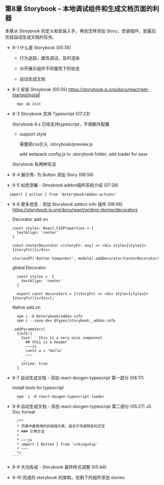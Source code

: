 ## 第8章 Storybook – 本地调试组件和生成文档页面的利器
本章从 Stroybook 的定义和安装入手，再到怎样添加 Story，安装插件，到最后完成自动生成文档的任务。

- 8-1 什么是 Storybook (05:35)
  - 行为追踪，属性调试，及时渲染

  - 分开展示组件不同属性下的状态

  - 自动生成文档

- 8-2 安装 Stroybook (05:55)
  https://storybook.js.org/docs/react/get-started/install

  ```
    npx sb init
  ```
- 8-3 Storybook 支持 Typescript (07:23)

  Storybook 6.x 已经支持typescript，不用额外配置

  - support style
    
    需要把css引入 .storybook/preview.js

    add webpack.config.js to .storybook folder, add loader for sass


  Storybook 有两种写法


- 8-4 展示秀- 为 Button 添加 Story (08:56)
  


- 8-5 如虎添翼 - Stroybook addon插件系统介绍 (07:28)

```
  import { action } from '@storybook/addon-actions'
```

- 8-6 更多信息 - 添加 Storybook addon-info 插件 (08:56)
  https://storybook.js.org/docs/react/writing-stories/decorators

  Decorator add on 

  ```
  const styles: React.CSSProperties = {
    textAlign: 'center'
  }

  const CenterDecorator =(storyFn: any) => <div style={styles}>{storyFn()}</div>

  storiesOf('Button Component', module).addDecorator(CenterDecorator)
  ```
  global Decorator
  ```
    const styles =  {
      textAlign: 'center'
    }

    export const decorators = [(storyFn) => <div style={styles}>{storyFn()}</div>];

  ```
  Native add on

  ```
    npm i -D @storybook/addon-info
    npm i --save-dev @types/storybook__addon-info
  ```

  ```
  .addParameters(
    {info:{
      text: ` this is a very nice componnet
        ## this is a header
        ~~~js
        const a = 'hello'
        ~~~
      `,
      inline: true
    }
  ```
- 8-7 自动生成文档 - 添加 react-docgen-typescript 第一部分 (08:17)

  Install tools for typescript
  ```
    npm  i -D react-docgen-typescript-loader
  ```


- 8-8 自动生成文档 - 添加 react-docgen-typescript 第二部分 (05:27)
  JS Doc format
  ````
    /**
    * 页面中最常用的的按钮元素，适合于完成特定的交互
    * ### 引用方法
    *
    * ~~~js
    * import { Button } from 'vikingship'
    * ~~~
    */
  ```

- 8-9 大功告成 - Storybook 最终样式调整 (05:44)


- 8-10 完成的 storybook 的架构，给剩下的组件添加 stories



